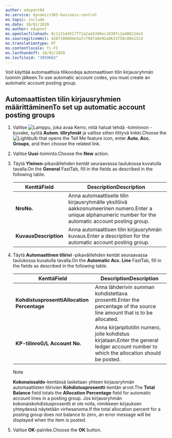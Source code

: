 ```yaml
---
author: edupont04
ms.service: dynamics365-business-central
ms.topic: include
ms.date: 10/01/2020
ms.author: edupont
ms.openlocfilehash: 0c1131d4517f71a2ad43d0ec1830fc2a486124e3
ms.sourcegitcommit: 428f180604e5afcf94fa0e92a0615f58c88e13cd
ms.translationtype: HT
ms.contentlocale: fi-FI
ms.lasthandoff: 10/02/2020
ms.locfileid: "3959662"
---
```

<span data-ttu-id="ed415-101">Voit käyttää automaattisia tilikoodeja automaattisen tilin kirjausryhmän luonnin jälkeen.</span><span class="sxs-lookup"><span data-stu-id="ed415-101">To use automatic account codes, you must create an automatic account posting group.</span></span>  

## <a name="to-set-up-automatic-account-posting-groups"></a><span data-ttu-id="ed415-102">Automaattisten tilin kirjausryhmien määrittäminen</span><span class="sxs-lookup"><span data-stu-id="ed415-102">To set up automatic account posting groups</span></span>  

1. <span data-ttu-id="ed415-103">Valitse ![Lamppu, joka avaa Kerro, mitä haluat tehdä -toiminnon](../../../media/ui-search/search_small.png "Kerro, mitä haluat tehdä") -kuvake, syötä **Autom. tiliryhmät** ja valitse sitten liittyvä linkki.</span><span class="sxs-lookup"><span data-stu-id="ed415-103">Choose the ![Lightbulb that opens the Tell Me feature](../../../media/ui-search/search_small.png "Tell me what you want to do") icon, enter **Auto. Acc. Groups**, and then choose the related link.</span></span>  
2. <span data-ttu-id="ed415-104">Valitse **Uusi**-toiminto.</span><span class="sxs-lookup"><span data-stu-id="ed415-104">Choose the **New** action.</span></span>  
3. <span data-ttu-id="ed415-105">Täytä **Yleinen**-pikavälilehden kentät seuraavassa taulukossa kuvatulla tavalla.</span><span class="sxs-lookup"><span data-stu-id="ed415-105">On the **General** FastTab, fill in the fields as described in the following table.</span></span>  

    |<span data-ttu-id="ed415-106">Kenttä</span><span class="sxs-lookup"><span data-stu-id="ed415-106">Field</span></span>|<span data-ttu-id="ed415-107">Description</span><span class="sxs-lookup"><span data-stu-id="ed415-107">Description</span></span>|  
    |-----------|-----------------|  
    |<span data-ttu-id="ed415-108">**Nro**</span><span class="sxs-lookup"><span data-stu-id="ed415-108">**No.**</span></span>|<span data-ttu-id="ed415-109">Anna automaattiselle tilin kirjausryhmälle yksilöivä aakkosnumeerinen numero.</span><span class="sxs-lookup"><span data-stu-id="ed415-109">Enter a unique alphanumeric number for the automatic account posting group.</span></span>|  
    |<span data-ttu-id="ed415-110">**Kuvaus**</span><span class="sxs-lookup"><span data-stu-id="ed415-110">**Description**</span></span>|<span data-ttu-id="ed415-111">Anna automaattisen tilin kirjausryhmän kuvaus.</span><span class="sxs-lookup"><span data-stu-id="ed415-111">Enter a description for the automatic account posting group.</span></span>|  

4. <span data-ttu-id="ed415-112">Täytä **Automaattinen tilirivi** -pikavälilehden kentät seuraavassa taulukossa kuvatulla tavalla.</span><span class="sxs-lookup"><span data-stu-id="ed415-112">On the **Automatic Acc. Line** FastTab, fill in the fields as described in the following table.</span></span>  

    |<span data-ttu-id="ed415-113">Kenttä</span><span class="sxs-lookup"><span data-stu-id="ed415-113">Field</span></span>|<span data-ttu-id="ed415-114">Description</span><span class="sxs-lookup"><span data-stu-id="ed415-114">Description</span></span>|  
    |-----------|-----------------|  
    |<span data-ttu-id="ed415-115">**Kohdistusprosentti**</span><span class="sxs-lookup"><span data-stu-id="ed415-115">**Allocation Percentage**</span></span>|<span data-ttu-id="ed415-116">Anna lähderivin summan kohdistettava prosentti.</span><span class="sxs-lookup"><span data-stu-id="ed415-116">Enter the percentage of the source line amount that is to be allocated.</span></span>|  
    |<span data-ttu-id="ed415-117">**KP-tilinro**</span><span class="sxs-lookup"><span data-stu-id="ed415-117">**G/L Account No.**</span></span>|<span data-ttu-id="ed415-118">Anna kirjanpitotilin numero, jolle kohdistus kirjataan.</span><span class="sxs-lookup"><span data-stu-id="ed415-118">Enter the general ledger account number to which the allocation should be posted.</span></span>|  

    > [!NOTE]  
    >  <span data-ttu-id="ed415-119">**Kokonaissaldo**-kentässä lasketaan yhteen kirjausryhmän automaattisten tilirivien **Kohdistusprosentti**-kentän arvot.</span><span class="sxs-lookup"><span data-stu-id="ed415-119">The **Total Balance** field totals the **Allocation Percentage** field for automatic account lines in a posting group.</span></span> <span data-ttu-id="ed415-120">Jos kirjausryhmän kokonaiskohdistusprosentti ei ole nolla, nimikkeen kirjauksen yhteydessä näytetään virhesanoma.</span><span class="sxs-lookup"><span data-stu-id="ed415-120">If the total allocation percent for a posting group does not balance to zero, an error message will be displayed when the item is posted.</span></span>  

5. <span data-ttu-id="ed415-121">Valitse **OK**-painike.</span><span class="sxs-lookup"><span data-stu-id="ed415-121">Choose the **OK** button.</span></span>  
